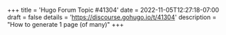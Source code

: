 +++
title = 'Hugo Forum Topic #41304'
date = 2022-11-05T12:27:18-07:00
draft = false
details = 'https://discourse.gohugo.io/t/41304'
description = "How to generate 1 page (of many)"
+++
